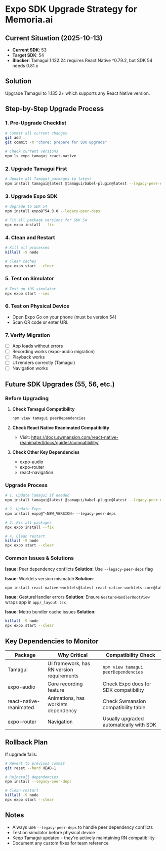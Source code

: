 # Expo SDK Upgrade Strategy for Memoria.ai

## Current Situation (2025-10-13)

- **Current SDK**: 53
- **Target SDK**: 54
- **Blocker**: Tamagui 1.132.24 requires React Native ^0.79.2, but SDK 54 needs 0.81.x

## Solution

Upgrade Tamagui to 1.135.2+ which supports any React Native version.

## Step-by-Step Upgrade Process

### 1. Pre-Upgrade Checklist
```bash
# Commit all current changes
git add .
git commit -m "chore: prepare for SDK upgrade"

# Check current versions
npm ls expo tamagui react-native
```

### 2. Upgrade Tamagui First
```bash
# Update all Tamagui packages to latest
npm install tamagui@latest @tamagui/babel-plugin@latest --legacy-peer-deps
```

### 3. Upgrade Expo SDK
```bash
# Upgrade to SDK 54
npm install expo@^54.0.0 --legacy-peer-deps

# Fix all package versions for SDK 54
npx expo install --fix
```

### 4. Clean and Restart
```bash
# Kill all processes
killall -9 node

# Clear caches
npx expo start --clear
```

### 5. Test on Simulator
```bash
# Test on iOS simulator
npx expo start --ios
```

### 6. Test on Physical Device
- Open Expo Go on your phone (must be version 54)
- Scan QR code or enter URL

### 7. Verify Migration
- [ ] App loads without errors
- [ ] Recording works (expo-audio migration)
- [ ] Playback works
- [ ] UI renders correctly (Tamagui)
- [ ] Navigation works

## Future SDK Upgrades (55, 56, etc.)

### Before Upgrading

1. **Check Tamagui Compatibility**
   ```bash
   npm view tamagui peerDependencies
   ```

2. **Check React Native Reanimated Compatibility**
   - Visit: https://docs.swmansion.com/react-native-reanimated/docs/guides/compatibility/

3. **Check Other Key Dependencies**
   - expo-audio
   - expo-router
   - react-navigation

### Upgrade Process

```bash
# 1. Update Tamagui if needed
npm install tamagui@latest @tamagui/babel-plugin@latest --legacy-peer-deps

# 2. Update Expo
npm install expo@^<NEW_VERSION> --legacy-peer-deps

# 3. Fix all packages
npx expo install --fix

# 4. Clean restart
killall -9 node
npx expo start --clear
```

### Common Issues & Solutions

**Issue**: Peer dependency conflicts
**Solution**: Use `--legacy-peer-deps` flag

**Issue**: Worklets version mismatch
**Solution**:
```bash
npm install react-native-worklets@latest react-native-worklets-core@latest --legacy-peer-deps
```

**Issue**: GestureHandler errors
**Solution**: Ensure `GestureHandlerRootView` wraps app in `app/_layout.tsx`

**Issue**: Metro bundler cache issues
**Solution**:
```bash
killall -9 node
npx expo start --clear
```

## Key Dependencies to Monitor

| Package | Why Critical | Compatibility Check |
|---------|-------------|---------------------|
| Tamagui | UI framework, has RN version requirements | `npm view tamagui peerDependencies` |
| expo-audio | Core recording feature | Check Expo docs for SDK compatibility |
| react-native-reanimated | Animations, has worklets dependency | Check Swmansion compatibility table |
| expo-router | Navigation | Usually upgraded automatically with SDK |

## Rollback Plan

If upgrade fails:
```bash
# Revert to previous commit
git reset --hard HEAD~1

# Reinstall dependencies
npm install --legacy-peer-deps

# Clean restart
killall -9 node
npx expo start --clear
```

## Notes

- Always use `--legacy-peer-deps` to handle peer dependency conflicts
- Test on simulator before physical device
- Keep Tamagui updated - they're actively maintaining RN compatibility
- Document any custom fixes for team reference
